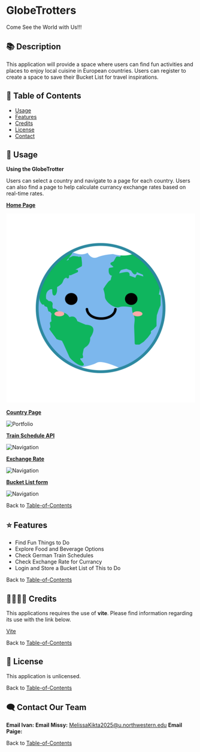 # GlobeTrotters
Come See the World with Us!!!  


## 📚 Description
This application will provide a space where users can find fun activities and places to enjoy local cuisine in European countries. Users can register to create a space to save their Bucket List for travel inspirations. 

## 🚀 Table of Contents
  * [Usage](#📝-Usage)
  * [Features](#⭐-features)
  * [Credits](#🫱🏽‍🫲🏾-credits)
  * [License](#📃-license)
  * [Contact](#🗨️-contact)

## 📝 Usage
<strong>Using the GlobeTrotter</strong>

Users can select a country and navigate to a page for each country. Users can also find a page to help calculate currancy exchange rates based on real-time rates.  

<u><strong>Home Page</strong></u>

![Navigation](./client/assets/images/globe.png)


<u><strong>Country Page</strong></u>

![Portfolio](./assets/images/saved.png)


<u><strong>Train Schedule API</strong></u>

![Navigation](./assets/images/search.png)


<u><strong>Exchange Rate</strong></u>

![Navigation](./assets/images/search.png)


<u><strong>Bucket List form</strong></u>

![Navigation](./assets/images/search.png)


Back to [Table-of-Contents](#🚀-table-of-contents)


## ⭐ Features
  * Find Fun Things to Do
  * Explore Food and Beverage Options
  * Check German Train Schedules
  * Check Exchange Rate for Currancy
  * Login and Store a Bucket List of This to Do


Back to [Table-of-Contents](#🚀-table-of-contents)


## 🫱🏽‍🫲🏾 Credits
This applications requires the use of <strong>vite</strong>. Please find information regarding its use with the link below.

[Vite](https://vite.dev/guide/)

Back to [Table-of-Contents](#🚀-table-of-contents)


## 📃 License
This application is unlicensed. 

Back to [Table-of-Contents](#🚀-table-of-contents)


## 🗨️ Contact Our Team

  <strong>Email Ivan:</strong> []()
  <strong>Email Missy:</strong> [MelissaKikta2025@u.northwestern.edu](mailto:MelissaKikta@u.northwestern.edu)
  <strong>Email Paige:</strong> []()

Back to [Table-of-Contents](#🚀-table-of-contents)